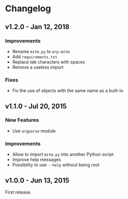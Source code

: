 # Changelog

## v1.2.0 - Jan 12, 2018

### Improvements

* Rename `mitm.py` to `arp-mitm`
* Add `requirements.txt`
* Replace tab characters with spaces
* Remove a useless import

### Fixes

* Fix the use of objects with the same name as a built-in

## v1.1.0 - Jul 20, 2015

### New Features

* Use `argparse` module

### Improvements

* Allow to import `mitm.py` into another Python script
* Improve help messages
* Possibility to use `--help` without being root

## v1.0.0 - Jun 13, 2015

First release.
